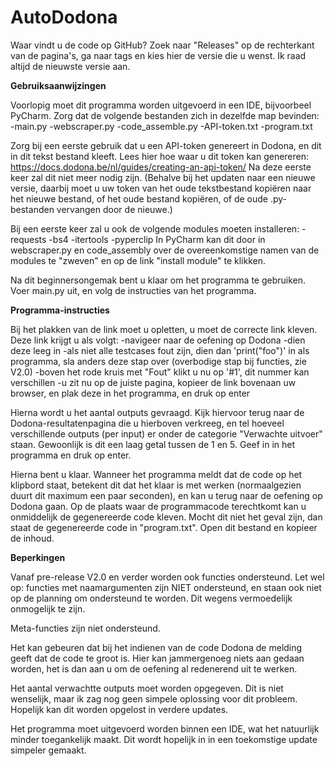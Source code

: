 # AutoDodona


Waar vindt u de code op GitHub?
Zoek naar "Releases" op de rechterkant van de pagina's, ga naar tags en kies hier de versie die u wenst. Ik raad altijd de nieuwste versie aan.


**Gebruiksaanwijzingen**

Voorlopig moet dit programma worden uitgevoerd in een IDE, bijvoorbeel PyCharm. Zorg dat de volgende bestanden zich in dezelfde map bevinden:
-main.py
-webscraper.py
-code_assemble.py
-API-token.txt
-program.txt

Zorg bij een eerste gebruik dat u een API-token genereert in Dodona, en dit in dit tekst bestand kleeft. Lees hier hoe waar u dit token kan genereren: https://docs.dodona.be/nl/guides/creating-an-api-token/
Na deze eerste keer zal dit niet meer nodig zijn. (Behalve bij het updaten naar een nieuwe versie, daarbij moet u uw token van het oude tekstbestand kopiëren naar het nieuwe bestand, of het oude bestand kopiëren, of de oude .py-bestanden vervangen door de nieuwe.)

Bij een eerste keer zal u ook de volgende modules moeten installeren:
-requests
-bs4
-itertools
-pyperclip
In PyCharm kan dit door in webscraper.py en code_assembly over de overeenkomstige namen van de modules te "zweven" en op de link "install module" te klikken. 

Na dit beginnersongemak bent u klaar om het programma te gebruiken. Voer main.py uit, en volg de instructies van het programma. 


**Programma-instructies**

Bij het plakken van de link moet u opletten, u moet de correcte link kleven. 
Deze link krijgt u als volgt:
-navigeer naar de oefening op Dodona
-dien deze leeg in
-als niet alle testcases fout zijn, dien dan 'print("foo")' in als programma, sla anders deze stap over (overbodige stap bij functies, zie V2.0)
-boven het rode kruis met "Fout" klikt u nu op '#1', dit nummer kan verschillen
-u zit nu op de juiste pagina, kopieer de link bovenaan uw browser, en plak deze in het programma, en druk op enter

Hierna wordt u het aantal outputs gevraagd. Kijk hiervoor terug naar de Dodona-resultatenpagina die u hierboven verkreeg, en tel hoeveel verschillende outputs (per input) er onder de categorie "Verwachte uitvoer" staan. Gewoonlijk is dit een laag getal tussen de 1 en 5. Geef in in het programma en druk op enter.

Hierna bent u klaar. Wanneer het programma meldt dat de code op het klipbord staat, betekent dit dat het klaar is met werken (normaalgezien duurt dit maximum een paar seconden), en kan u terug naar de oefening op Dodona gaan. Op de plaats waar de programmacode terechtkomt kan u onmiddelijk de gegenereerde code kleven. Mocht dit niet het geval zijn, dan staat de gegenereerde code in "program.txt". Open dit bestand en kopieer de inhoud.


**Beperkingen**

Vanaf pre-release V2.0 en verder worden ook functies ondersteund. Let wel op: functies met naamargumenten zijn NIET ondersteund, en staan ook niet op de planning om ondersteund te worden. Dit wegens vermoedelijk onmogelijk te zijn.

Meta-functies zijn niet ondersteund.

Het kan gebeuren dat bij het indienen van de code Dodona de melding geeft dat de code te groot is. Hier kan jammergenoeg niets aan gedaan worden, het is dan aan u om de oefening al redenerend uit te werken. 

Het aantal verwachtte outputs moet worden opgegeven. Dit is niet wenselijk, maar ik zag nog geen simpele oplossing voor dit probleem. Hopelijk kan dit worden opgelost in verdere updates.

Het programma moet uitgevoerd worden binnen een IDE, wat het natuurlijk minder toegankelijk maakt. Dit wordt hopelijk in in een toekomstige update simpeler gemaakt.
